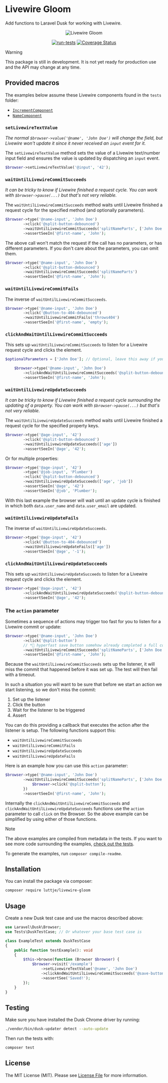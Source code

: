 # Livewire Gloom

Add functions to Laravel Dusk for working with Livewire.

<div align="center">

![Livewire Gloom](banner.png)

[![run-tests](https://github.com/luttje/livewire-gloom/actions/workflows/run-tests.yml/badge.svg)](https://github.com/luttje/livewire-gloom/actions/workflows/run-tests.yml)
[![Coverage Status](https://coveralls.io/repos/github/luttje/livewire-gloom/badge.svg?branch=main)](https://coveralls.io/github/luttje/livewire-gloom?branch=main)

</div>

> [!Warning]
> This package is still in development. It is not yet ready for production use and the API may change at any time.

## Provided macros

The examples below assume these Livewire components found in the `tests` folder:

- [`IncrementComponent`](tests/Browser/Fixtures/IncrementComponent.php)
- [`NameComponent`](tests/Browser/Fixtures/NameComponent.php)

<!-- #EXAMPLES_START -->
<!--
WARNING!

The contents up until #EXAMPLES_END are auto-generated based on attributes
in the tests.

Do not edit this section manually or your changes will be overwritten.
-->

### `setLivewireTextValue`

*The normal `$browser->value('@name', 'John Doe')` will change the field,
but Livewire won't update it since it never received an `input` event for it.*

The `setLivewireTextValue` method sets the value of a Livewire text/number input
field and ensures the value is updated by dispatching an `input` event.

```php
$browser->setLivewireTextValue('@input', '42');
```

### `waitUntilLivewireCommitSucceeds`

*It can be tricky to know if Livewire finished a request cycle. You can work
with `$browser->pause(...)` but that's not very reliable.*

The `waitUntilLivewireCommitSucceeds` method waits until Livewire finished a
request cycle for the specified method (and optionally parameters).

```php
$browser->type('@name-input', 'John Doe')
        ->click('@split-button-debounced')
        ->waitUntilLivewireCommitSucceeds('splitNameParts', ['John Doe'])
        ->assertSeeIn('@first-name', 'John');
```

The above call won't match the request if the call has no parameters,
or has different parameters. If you don't care about the parameters,
you can omit them.

```php
$browser->type('@name-input', 'John Doe')
        ->click('@split-button-debounced')
        ->waitUntilLivewireCommitSucceeds('splitNameParts')
        ->assertSeeIn('@first-name', 'John');
```

### `waitUntilLivewireCommitFails`

The inverse of `waitUntilLivewireCommitSucceeds`.

```php
$browser->type('@name-input', 'John Doe')
        ->click('@button-to-404-debounced')
        ->waitUntilLivewireCommitFails('throws404')
        ->assertSeeIn('@first-name', 'empty');
```

### `clickAndWaitUntilLivewireCommitSucceeds`

This sets up `waitUntilLivewireCommitSucceeds` to listen for a Livewire request
cycle and clicks the element.

```php
$optionalParameters = ['John Doe']; // Optional, leave this away if you don't have parameters or wish to match any parameters

    $browser->type('@name-input', 'John Doe')
        ->clickAndWaitUntilLivewireCommitSucceeds('@split-button-debounced', 'splitNameParts', $optionalParameters)
        ->assertSeeIn('@first-name', 'John');
```

### `waitUntilLivewireUpdateSucceeds`

*It can be tricky to know if Livewire finished a request cycle surrounding the
updating of a property. You can work with `$browser->pause(...)` but that's not
very reliable.*

The `waitUntilLivewireUpdateSucceeds` method waits until Livewire finished a
request cycle for the specified property keys.

```php
$browser->type('@age-input', '42')
        ->click('@split-button-debounced')
        ->waitUntilLivewireUpdateSucceeds(['age'])
        ->assertSeeIn('@age', '42');
```

Or for multiple properties:

```php
$browser->type('@age-input', '42')
        ->type('@job-input', 'Plumber')
        ->click('@split-button-debounced')
        ->waitUntilLivewireUpdateSucceeds(['age', 'job'])
        ->assertSeeIn('@age', '42')
        ->assertSeeIn('@job', 'Plumber');
```

With this last example the browser will wait until an update cycle is finished
in which both `data.user_name` and `data.user_email` are updated.

### `waitUntilLivewireUpdateFails`

The inverse of `waitUntilLivewireUpdateSucceeds`.

```php
$browser->type('@age-input', '42')
        ->click('@button-to-404-debounced')
        ->waitUntilLivewireUpdateFails(['age'])
        ->assertSeeIn('@age', '-1');
```

### `clickAndWaitUntilLivewireUpdateSucceeds`

This sets up `waitUntilLivewireUpdateSucceeds` to listen for a Livewire request
cycle and clicks the element.

```php
$browser->type('@age-input', '42')
        ->clickAndWaitUntilLivewireUpdateSucceeds('@split-button-debounced', ['age'])
        ->assertSeeIn('@age', '42');
```

### The `action` parameter

Sometimes a sequence of actions may trigger too fast for you to listen for a
Livewire commit or update:

```php
$browser->type('@name-input', 'John Doe')
        ->click('@split-button')
        // *🚀 hyperfast save button somehow already completed a full commit here*
        ->waitUntilLivewireCommitSucceeds('splitNameParts', ['John Doe']) // test fails here due to timeout
        ->assertSeeIn('@first-name', 'John');
```

Because the `waitUntilLivewireCommitSucceeds` sets up the listener, it will
miss the commit that happened before it was set up. The test will then fail
with a timeout.

In such a situation you will want to be sure that before we start an action we
start listening, so we don't miss the commit:

1. Set up the listener
2. Click the button
3. Wait for the listener to be triggered
4. Assert

You can do this providing a callback that executes the action after the listener
is setup. The following functions support this:

- `waitUntilLivewireCommitSucceeds`
- `waitUntilLivewireCommitFails`
- `waitUntilLivewireUpdateSucceeds`
- `waitUntilLivewireUpdateFails`

Here is an example how you can use this `action` parameter:

```php
$browser->type('@name-input', 'John Doe')
        ->waitUntilLivewireCommitSucceeds('splitNameParts', ['John Doe'], action: function () use ($browser) {
            $browser->click('@split-button');
        })
        ->assertSeeIn('@first-name', 'John');
```

Internally the `clickAndWaitUntilLivewireCommitSucceeds` and
`clickAndWaitUntilLivewireUpdateSucceeds` functions use the `action` parameter
to call `click` on the Browser. So the above example can be simplified by using
either of those functions.

<!-- #EXAMPLES_END -->

> [!Note]
> The above examples are compiled from metadata in the tests. If you want to see 
> more code surrounding the examples,
> [check out the tests](tests/Browser/ReadmeExamplesTest.php).
>
> To generate the examples, run `composer compile-readme`.

## Installation

You can install the package via composer:

```bash
composer require luttje/livewire-gloom
```

## Usage

Create a new Dusk test case and use the macros described above:

```php
use Laravel\Dusk\Browser;
use Tests\DuskTestCase; // Or whatever your base test case is

class ExampleTest extends DuskTestCase
{
    public function testExample(): void
    {
        $this->browse(function (Browser $browser) {
            $browser->visit('/example')
                ->setLivewireTextValue('@name', 'John Doe')
                ->clickAndWaitUntilLivewireCommitSucceeds('@save-button', 'save')
                ->assertSee('Saved!');
        });
    }
}
```

## Testing

Make sure you have installed the Dusk Chrome driver by running:

```bash
./vendor/bin/dusk-updater detect --auto-update
```

Then run the tests with:

```bash
composer test
```

## License

The MIT License (MIT). Please see [License File](LICENSE.md) for more information.
